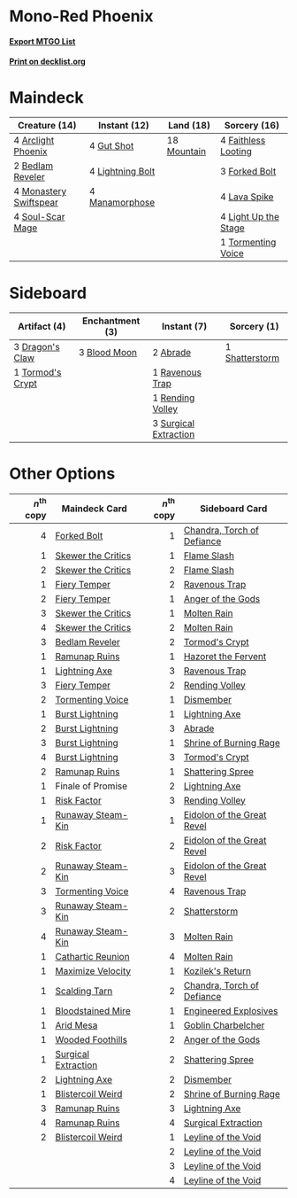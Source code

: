 # Mono-Red Phoenix

#### [Export MTGO List](../collection/Mono-Red%20Phoenix/Mono-Red%20Phoenix.txt)
#### [Print on decklist.org](http://decklist.org/?deckmain=4%09Arclight%20Phoenix%0A2%09Bedlam%20Reveler%0A4%09Faithless%20Looting%0A3%09Forked%20Bolt%0A4%09Gut%20Shot%0A4%09Lava%20Spike%0A4%09Light%20Up%20the%20Stage%0A4%09Lightning%20Bolt%0A4%09Manamorphose%0A4%09Monastery%20Swiftspear%0A18%09Mountain%0A4%09Soul-Scar%20Mage%0A1%09Tormenting%20Voice&deckside=2%09Abrade%0A3%09Blood%20Moon%0A3%09Dragon's%20Claw%0A1%09Ravenous%20Trap%0A1%09Rending%20Volley%0A1%09Shatterstorm%0A3%09Surgical%20Extraction%0A1%09Tormod's%20Crypt)
# Maindeck

|                                          Creature (14)                                          |                                      Instant (12)                                       |                                      Land (18)                                       |                                         Sorcery (16)                                          |
|-------------------------------------------------------------------------------------------------|-----------------------------------------------------------------------------------------|--------------------------------------------------------------------------------------|-----------------------------------------------------------------------------------------------|
|4 [Arclight Phoenix](http://gatherer.wizards.com/Pages/Card/Details.aspx?multiverseid=452841)    |4 [Gut Shot](http://gatherer.wizards.com/Pages/Card/Details.aspx?multiverseid=397673)    |18 [Mountain](http://gatherer.wizards.com/Pages/Card/Details.aspx?multiverseid=439859)|4 [Faithless Looting](http://gatherer.wizards.com/Pages/Card/Details.aspx?multiverseid=389512) |
|2 [Bedlam Reveler](http://gatherer.wizards.com/Pages/Card/Details.aspx?multiverseid=414415)      |4 [Lightning Bolt](http://gatherer.wizards.com/Pages/Card/Details.aspx?multiverseid=806) |                                                                                      |3 [Forked Bolt](http://gatherer.wizards.com/Pages/Card/Details.aspx?multiverseid=401702)       |
|4 [Monastery Swiftspear](http://gatherer.wizards.com/Pages/Card/Details.aspx?multiverseid=438706)|4 [Manamorphose](http://gatherer.wizards.com/Pages/Card/Details.aspx?multiverseid=370568)|                                                                                      |4 [Lava Spike](http://gatherer.wizards.com/Pages/Card/Details.aspx?multiverseid=79084)         |
|4 [Soul-Scar Mage](http://gatherer.wizards.com/Pages/Card/Details.aspx?multiverseid=426850)      |                                                                                         |                                                                                      |4 [Light Up the Stage](http://gatherer.wizards.com/Pages/Card/Details.aspx?multiverseid=457251)|
|                                                                                                 |                                                                                         |                                                                                      |1 [Tormenting Voice](http://gatherer.wizards.com/Pages/Card/Details.aspx?multiverseid=426853)  |


# Sideboard

|                                       Artifact (4)                                        |                                   Enchantment (3)                                    |                                          Instant (7)                                           |                                       Sorcery (1)                                       |
|-------------------------------------------------------------------------------------------|--------------------------------------------------------------------------------------|------------------------------------------------------------------------------------------------|-----------------------------------------------------------------------------------------|
|3 [Dragon's Claw](http://gatherer.wizards.com/Pages/Card/Details.aspx?multiverseid=129527) |3 [Blood Moon](http://gatherer.wizards.com/Pages/Card/Details.aspx?multiverseid=45386)|2 [Abrade](http://gatherer.wizards.com/Pages/Card/Details.aspx?multiverseid=430772)             |1 [Shatterstorm](http://gatherer.wizards.com/Pages/Card/Details.aspx?multiverseid=130370)|
|1 [Tormod's Crypt](http://gatherer.wizards.com/Pages/Card/Details.aspx?multiverseid=389723)|                                                                                      |1 [Ravenous Trap](http://gatherer.wizards.com/Pages/Card/Details.aspx?multiverseid=197537)      |                                                                                         |
|                                                                                           |                                                                                      |1 [Rending Volley](http://gatherer.wizards.com/Pages/Card/Details.aspx?multiverseid=394663)     |                                                                                         |
|                                                                                           |                                                                                      |3 [Surgical Extraction](http://gatherer.wizards.com/Pages/Card/Details.aspx?multiverseid=397706)|                                                                                         |


# Other Options

|*n*<sup>th</sup> copy|                                        Maindeck Card                                         |*n*<sup>th</sup> copy|                                           Sideboard Card                                            |
|--------------------:|----------------------------------------------------------------------------------------------|--------------------:|-----------------------------------------------------------------------------------------------------|
|                    4|[Forked Bolt](http://gatherer.wizards.com/Pages/Card/Details.aspx?multiverseid=401702)        |                    1|[Chandra, Torch of Defiance](http://gatherer.wizards.com/Pages/Card/Details.aspx?multiverseid=417683)|
|                    1|[Skewer the Critics](http://gatherer.wizards.com/Pages/Card/Details.aspx?multiverseid=457259) |                    1|[Flame Slash](http://gatherer.wizards.com/Pages/Card/Details.aspx?multiverseid=416914)               |
|                    2|[Skewer the Critics](http://gatherer.wizards.com/Pages/Card/Details.aspx?multiverseid=457259) |                    2|[Flame Slash](http://gatherer.wizards.com/Pages/Card/Details.aspx?multiverseid=416914)               |
|                    1|[Fiery Temper](http://gatherer.wizards.com/Pages/Card/Details.aspx?multiverseid=409908)       |                    2|[Ravenous Trap](http://gatherer.wizards.com/Pages/Card/Details.aspx?multiverseid=197537)             |
|                    2|[Fiery Temper](http://gatherer.wizards.com/Pages/Card/Details.aspx?multiverseid=409908)       |                    1|[Anger of the Gods](http://gatherer.wizards.com/Pages/Card/Details.aspx?multiverseid=438682)         |
|                    3|[Skewer the Critics](http://gatherer.wizards.com/Pages/Card/Details.aspx?multiverseid=457259) |                    1|[Molten Rain](http://gatherer.wizards.com/Pages/Card/Details.aspx?multiverseid=425928)               |
|                    4|[Skewer the Critics](http://gatherer.wizards.com/Pages/Card/Details.aspx?multiverseid=457259) |                    2|[Molten Rain](http://gatherer.wizards.com/Pages/Card/Details.aspx?multiverseid=425928)               |
|                    3|[Bedlam Reveler](http://gatherer.wizards.com/Pages/Card/Details.aspx?multiverseid=414415)     |                    2|[Tormod's Crypt](http://gatherer.wizards.com/Pages/Card/Details.aspx?multiverseid=389723)            |
|                    1|[Ramunap Ruins](http://gatherer.wizards.com/Pages/Card/Details.aspx?multiverseid=430870)      |                    1|[Hazoret the Fervent](http://gatherer.wizards.com/Pages/Card/Details.aspx?multiverseid=426838)       |
|                    1|[Lightning Axe](http://gatherer.wizards.com/Pages/Card/Details.aspx?multiverseid=409925)      |                    3|[Ravenous Trap](http://gatherer.wizards.com/Pages/Card/Details.aspx?multiverseid=197537)             |
|                    3|[Fiery Temper](http://gatherer.wizards.com/Pages/Card/Details.aspx?multiverseid=409908)       |                    2|[Rending Volley](http://gatherer.wizards.com/Pages/Card/Details.aspx?multiverseid=394663)            |
|                    2|[Tormenting Voice](http://gatherer.wizards.com/Pages/Card/Details.aspx?multiverseid=426853)   |                    1|[Dismember](http://gatherer.wizards.com/Pages/Card/Details.aspx?multiverseid=382182)                 |
|                    1|[Burst Lightning](http://gatherer.wizards.com/Pages/Card/Details.aspx?multiverseid=397662)    |                    1|[Lightning Axe](http://gatherer.wizards.com/Pages/Card/Details.aspx?multiverseid=409925)             |
|                    2|[Burst Lightning](http://gatherer.wizards.com/Pages/Card/Details.aspx?multiverseid=397662)    |                    3|[Abrade](http://gatherer.wizards.com/Pages/Card/Details.aspx?multiverseid=430772)                    |
|                    3|[Burst Lightning](http://gatherer.wizards.com/Pages/Card/Details.aspx?multiverseid=397662)    |                    1|[Shrine of Burning Rage](http://gatherer.wizards.com/Pages/Card/Details.aspx?multiverseid=218018)    |
|                    4|[Burst Lightning](http://gatherer.wizards.com/Pages/Card/Details.aspx?multiverseid=397662)    |                    3|[Tormod's Crypt](http://gatherer.wizards.com/Pages/Card/Details.aspx?multiverseid=389723)            |
|                    2|[Ramunap Ruins](http://gatherer.wizards.com/Pages/Card/Details.aspx?multiverseid=430870)      |                    1|[Shattering Spree](http://gatherer.wizards.com/Pages/Card/Details.aspx?multiverseid=456224)          |
|                    1|Finale of Promise                                                                             |                    2|[Lightning Axe](http://gatherer.wizards.com/Pages/Card/Details.aspx?multiverseid=409925)             |
|                    1|[Risk Factor](http://gatherer.wizards.com/Pages/Card/Details.aspx?multiverseid=452863)        |                    3|[Rending Volley](http://gatherer.wizards.com/Pages/Card/Details.aspx?multiverseid=394663)            |
|                    1|[Runaway Steam-Kin](http://gatherer.wizards.com/Pages/Card/Details.aspx?multiverseid=452865)  |                    1|[Eidolon of the Great Revel](http://gatherer.wizards.com/Pages/Card/Details.aspx?multiverseid=442117)|
|                    2|[Risk Factor](http://gatherer.wizards.com/Pages/Card/Details.aspx?multiverseid=452863)        |                    2|[Eidolon of the Great Revel](http://gatherer.wizards.com/Pages/Card/Details.aspx?multiverseid=442117)|
|                    2|[Runaway Steam-Kin](http://gatherer.wizards.com/Pages/Card/Details.aspx?multiverseid=452865)  |                    3|[Eidolon of the Great Revel](http://gatherer.wizards.com/Pages/Card/Details.aspx?multiverseid=442117)|
|                    3|[Tormenting Voice](http://gatherer.wizards.com/Pages/Card/Details.aspx?multiverseid=426853)   |                    4|[Ravenous Trap](http://gatherer.wizards.com/Pages/Card/Details.aspx?multiverseid=197537)             |
|                    3|[Runaway Steam-Kin](http://gatherer.wizards.com/Pages/Card/Details.aspx?multiverseid=452865)  |                    2|[Shatterstorm](http://gatherer.wizards.com/Pages/Card/Details.aspx?multiverseid=130370)              |
|                    4|[Runaway Steam-Kin](http://gatherer.wizards.com/Pages/Card/Details.aspx?multiverseid=452865)  |                    3|[Molten Rain](http://gatherer.wizards.com/Pages/Card/Details.aspx?multiverseid=425928)               |
|                    1|[Cathartic Reunion](http://gatherer.wizards.com/Pages/Card/Details.aspx?multiverseid=417682)  |                    4|[Molten Rain](http://gatherer.wizards.com/Pages/Card/Details.aspx?multiverseid=425928)               |
|                    1|[Maximize Velocity](http://gatherer.wizards.com/Pages/Card/Details.aspx?multiverseid=452861)  |                    1|[Kozilek's Return](http://gatherer.wizards.com/Pages/Card/Details.aspx?multiverseid=407608)          |
|                    1|[Scalding Tarn](http://gatherer.wizards.com/Pages/Card/Details.aspx?multiverseid=405107)      |                    2|[Chandra, Torch of Defiance](http://gatherer.wizards.com/Pages/Card/Details.aspx?multiverseid=417683)|
|                    1|[Bloodstained Mire](http://gatherer.wizards.com/Pages/Card/Details.aspx?multiverseid=405094)  |                    1|[Engineered Explosives](http://gatherer.wizards.com/Pages/Card/Details.aspx?multiverseid=50139)      |
|                    1|[Arid Mesa](http://gatherer.wizards.com/Pages/Card/Details.aspx?multiverseid=405092)          |                    1|[Goblin Charbelcher](http://gatherer.wizards.com/Pages/Card/Details.aspx?multiverseid=438497)        |
|                    1|[Wooded Foothills](http://gatherer.wizards.com/Pages/Card/Details.aspx?multiverseid=405116)   |                    2|[Anger of the Gods](http://gatherer.wizards.com/Pages/Card/Details.aspx?multiverseid=438682)         |
|                    1|[Surgical Extraction](http://gatherer.wizards.com/Pages/Card/Details.aspx?multiverseid=397706)|                    2|[Shattering Spree](http://gatherer.wizards.com/Pages/Card/Details.aspx?multiverseid=456224)          |
|                    2|[Lightning Axe](http://gatherer.wizards.com/Pages/Card/Details.aspx?multiverseid=409925)      |                    2|[Dismember](http://gatherer.wizards.com/Pages/Card/Details.aspx?multiverseid=382182)                 |
|                    1|[Blistercoil Weird](http://gatherer.wizards.com/Pages/Card/Details.aspx?multiverseid=289222)  |                    2|[Shrine of Burning Rage](http://gatherer.wizards.com/Pages/Card/Details.aspx?multiverseid=218018)    |
|                    3|[Ramunap Ruins](http://gatherer.wizards.com/Pages/Card/Details.aspx?multiverseid=430870)      |                    3|[Lightning Axe](http://gatherer.wizards.com/Pages/Card/Details.aspx?multiverseid=409925)             |
|                    4|[Ramunap Ruins](http://gatherer.wizards.com/Pages/Card/Details.aspx?multiverseid=430870)      |                    4|[Surgical Extraction](http://gatherer.wizards.com/Pages/Card/Details.aspx?multiverseid=397706)       |
|                    2|[Blistercoil Weird](http://gatherer.wizards.com/Pages/Card/Details.aspx?multiverseid=289222)  |                    1|[Leyline of the Void](http://gatherer.wizards.com/Pages/Card/Details.aspx?multiverseid=107682)       |
|                     |                                                                                              |                    2|[Leyline of the Void](http://gatherer.wizards.com/Pages/Card/Details.aspx?multiverseid=107682)       |
|                     |                                                                                              |                    3|[Leyline of the Void](http://gatherer.wizards.com/Pages/Card/Details.aspx?multiverseid=107682)       |
|                     |                                                                                              |                    4|[Leyline of the Void](http://gatherer.wizards.com/Pages/Card/Details.aspx?multiverseid=107682)       |

